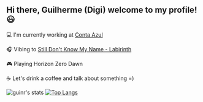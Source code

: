 ## Hi there, Guilherme (Digi) welcome to my profile! 😃

💻 I'm currently working at [Conta Azul](https://contaazul.com/)

🎧 Vibing to [Still Don't Know My Name - Labirinth](https://open.spotify.com/track/6N22FZs2ZhPBYi3b9XPajV?si=55fc4ea27fe74f32)

🎮 Playing Horizon Zero Dawn

☕ Let's drink a coffee and talk about something =)

![guinr's stats](https://github-readme-stats.vercel.app/api?username=guinr&count_private=true&show_icons=true&theme=vue-dark&custom_title=guinr%27s+stats+%3D%29)
[![Top Langs](https://github-readme-stats.vercel.app/api/top-langs/?username=guinr&layout=compact&theme=vue-dark)](https://github.com/guinr/github-readme-stats)
